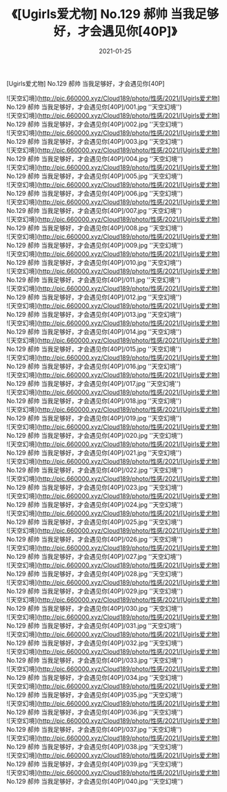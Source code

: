 ﻿---
layout: post
title:  《[Ugirls爱尤物] No.129 郝帅 当我足够好，才会遇见你[40P]》
date:   2021-01-25
img: http://pic.660000.xyz/Cloud189/photo/性感/2021/[Ugirls爱尤物] No.129 郝帅 当我足够好，才会遇见你[40P]/000.jpg
categories: [美女, 性感, 泳衣]
---

[Ugirls爱尤物] No.129 郝帅 当我足够好，才会遇见你[40P]



![天空幻境](http://pic.660000.xyz/Cloud189/photo/性感/2021/[Ugirls爱尤物] No.129 郝帅 当我足够好，才会遇见你[40P]/001.jpg ''天空幻境'') <br>
![天空幻境](http://pic.660000.xyz/Cloud189/photo/性感/2021/[Ugirls爱尤物] No.129 郝帅 当我足够好，才会遇见你[40P]/002.jpg ''天空幻境'') <br>
![天空幻境](http://pic.660000.xyz/Cloud189/photo/性感/2021/[Ugirls爱尤物] No.129 郝帅 当我足够好，才会遇见你[40P]/003.jpg ''天空幻境'') <br>
![天空幻境](http://pic.660000.xyz/Cloud189/photo/性感/2021/[Ugirls爱尤物] No.129 郝帅 当我足够好，才会遇见你[40P]/004.jpg ''天空幻境'') <br>
![天空幻境](http://pic.660000.xyz/Cloud189/photo/性感/2021/[Ugirls爱尤物] No.129 郝帅 当我足够好，才会遇见你[40P]/005.jpg ''天空幻境'') <br>
![天空幻境](http://pic.660000.xyz/Cloud189/photo/性感/2021/[Ugirls爱尤物] No.129 郝帅 当我足够好，才会遇见你[40P]/006.jpg ''天空幻境'') <br>
![天空幻境](http://pic.660000.xyz/Cloud189/photo/性感/2021/[Ugirls爱尤物] No.129 郝帅 当我足够好，才会遇见你[40P]/007.jpg ''天空幻境'') <br>
![天空幻境](http://pic.660000.xyz/Cloud189/photo/性感/2021/[Ugirls爱尤物] No.129 郝帅 当我足够好，才会遇见你[40P]/008.jpg ''天空幻境'') <br>
![天空幻境](http://pic.660000.xyz/Cloud189/photo/性感/2021/[Ugirls爱尤物] No.129 郝帅 当我足够好，才会遇见你[40P]/009.jpg ''天空幻境'') <br>
![天空幻境](http://pic.660000.xyz/Cloud189/photo/性感/2021/[Ugirls爱尤物] No.129 郝帅 当我足够好，才会遇见你[40P]/010.jpg ''天空幻境'') <br>
![天空幻境](http://pic.660000.xyz/Cloud189/photo/性感/2021/[Ugirls爱尤物] No.129 郝帅 当我足够好，才会遇见你[40P]/011.jpg ''天空幻境'') <br>
![天空幻境](http://pic.660000.xyz/Cloud189/photo/性感/2021/[Ugirls爱尤物] No.129 郝帅 当我足够好，才会遇见你[40P]/012.jpg ''天空幻境'') <br>
![天空幻境](http://pic.660000.xyz/Cloud189/photo/性感/2021/[Ugirls爱尤物] No.129 郝帅 当我足够好，才会遇见你[40P]/013.jpg ''天空幻境'') <br>
![天空幻境](http://pic.660000.xyz/Cloud189/photo/性感/2021/[Ugirls爱尤物] No.129 郝帅 当我足够好，才会遇见你[40P]/014.jpg ''天空幻境'') <br>
![天空幻境](http://pic.660000.xyz/Cloud189/photo/性感/2021/[Ugirls爱尤物] No.129 郝帅 当我足够好，才会遇见你[40P]/015.jpg ''天空幻境'') <br>
![天空幻境](http://pic.660000.xyz/Cloud189/photo/性感/2021/[Ugirls爱尤物] No.129 郝帅 当我足够好，才会遇见你[40P]/016.jpg ''天空幻境'') <br>
![天空幻境](http://pic.660000.xyz/Cloud189/photo/性感/2021/[Ugirls爱尤物] No.129 郝帅 当我足够好，才会遇见你[40P]/017.jpg ''天空幻境'') <br>
![天空幻境](http://pic.660000.xyz/Cloud189/photo/性感/2021/[Ugirls爱尤物] No.129 郝帅 当我足够好，才会遇见你[40P]/018.jpg ''天空幻境'') <br>
![天空幻境](http://pic.660000.xyz/Cloud189/photo/性感/2021/[Ugirls爱尤物] No.129 郝帅 当我足够好，才会遇见你[40P]/019.jpg ''天空幻境'') <br>
![天空幻境](http://pic.660000.xyz/Cloud189/photo/性感/2021/[Ugirls爱尤物] No.129 郝帅 当我足够好，才会遇见你[40P]/020.jpg ''天空幻境'') <br>
![天空幻境](http://pic.660000.xyz/Cloud189/photo/性感/2021/[Ugirls爱尤物] No.129 郝帅 当我足够好，才会遇见你[40P]/021.jpg ''天空幻境'') <br>
![天空幻境](http://pic.660000.xyz/Cloud189/photo/性感/2021/[Ugirls爱尤物] No.129 郝帅 当我足够好，才会遇见你[40P]/022.jpg ''天空幻境'') <br>
![天空幻境](http://pic.660000.xyz/Cloud189/photo/性感/2021/[Ugirls爱尤物] No.129 郝帅 当我足够好，才会遇见你[40P]/023.jpg ''天空幻境'') <br>
![天空幻境](http://pic.660000.xyz/Cloud189/photo/性感/2021/[Ugirls爱尤物] No.129 郝帅 当我足够好，才会遇见你[40P]/024.jpg ''天空幻境'') <br>
![天空幻境](http://pic.660000.xyz/Cloud189/photo/性感/2021/[Ugirls爱尤物] No.129 郝帅 当我足够好，才会遇见你[40P]/025.jpg ''天空幻境'') <br>
![天空幻境](http://pic.660000.xyz/Cloud189/photo/性感/2021/[Ugirls爱尤物] No.129 郝帅 当我足够好，才会遇见你[40P]/026.jpg ''天空幻境'') <br>
![天空幻境](http://pic.660000.xyz/Cloud189/photo/性感/2021/[Ugirls爱尤物] No.129 郝帅 当我足够好，才会遇见你[40P]/027.jpg ''天空幻境'') <br>
![天空幻境](http://pic.660000.xyz/Cloud189/photo/性感/2021/[Ugirls爱尤物] No.129 郝帅 当我足够好，才会遇见你[40P]/028.jpg ''天空幻境'') <br>
![天空幻境](http://pic.660000.xyz/Cloud189/photo/性感/2021/[Ugirls爱尤物] No.129 郝帅 当我足够好，才会遇见你[40P]/029.jpg ''天空幻境'') <br>
![天空幻境](http://pic.660000.xyz/Cloud189/photo/性感/2021/[Ugirls爱尤物] No.129 郝帅 当我足够好，才会遇见你[40P]/030.jpg ''天空幻境'') <br>
![天空幻境](http://pic.660000.xyz/Cloud189/photo/性感/2021/[Ugirls爱尤物] No.129 郝帅 当我足够好，才会遇见你[40P]/031.jpg ''天空幻境'') <br>
![天空幻境](http://pic.660000.xyz/Cloud189/photo/性感/2021/[Ugirls爱尤物] No.129 郝帅 当我足够好，才会遇见你[40P]/032.jpg ''天空幻境'') <br>
![天空幻境](http://pic.660000.xyz/Cloud189/photo/性感/2021/[Ugirls爱尤物] No.129 郝帅 当我足够好，才会遇见你[40P]/033.jpg ''天空幻境'') <br>
![天空幻境](http://pic.660000.xyz/Cloud189/photo/性感/2021/[Ugirls爱尤物] No.129 郝帅 当我足够好，才会遇见你[40P]/034.jpg ''天空幻境'') <br>
![天空幻境](http://pic.660000.xyz/Cloud189/photo/性感/2021/[Ugirls爱尤物] No.129 郝帅 当我足够好，才会遇见你[40P]/035.jpg ''天空幻境'') <br>
![天空幻境](http://pic.660000.xyz/Cloud189/photo/性感/2021/[Ugirls爱尤物] No.129 郝帅 当我足够好，才会遇见你[40P]/036.jpg ''天空幻境'') <br>
![天空幻境](http://pic.660000.xyz/Cloud189/photo/性感/2021/[Ugirls爱尤物] No.129 郝帅 当我足够好，才会遇见你[40P]/037.jpg ''天空幻境'') <br>
![天空幻境](http://pic.660000.xyz/Cloud189/photo/性感/2021/[Ugirls爱尤物] No.129 郝帅 当我足够好，才会遇见你[40P]/038.jpg ''天空幻境'') <br>
![天空幻境](http://pic.660000.xyz/Cloud189/photo/性感/2021/[Ugirls爱尤物] No.129 郝帅 当我足够好，才会遇见你[40P]/039.jpg ''天空幻境'') <br>
![天空幻境](http://pic.660000.xyz/Cloud189/photo/性感/2021/[Ugirls爱尤物] No.129 郝帅 当我足够好，才会遇见你[40P]/040.jpg ''天空幻境'') <br>